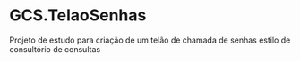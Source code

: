 # GCS.TelaoSenhas
Projeto de estudo para criação de um telão de chamada de senhas estilo de consultório de consultas
